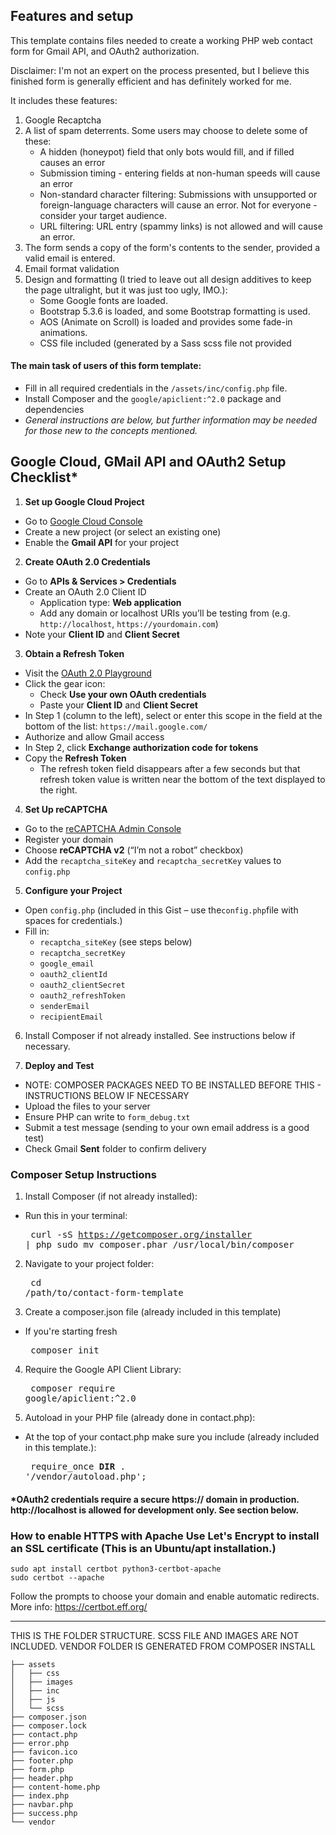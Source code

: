 ## Features and setup ##

This template contains files needed to create a working PHP web contact form for Gmail API, and OAuth2 authorization. 

Disclaimer: I'm not an expert on the process presented, but I believe this finished form is generally efficient and has definitely worked for me.

It includes these features:
1. Google Recaptcha
2. A list of spam deterrents. Some users may choose to delete some of these:
   - A hidden (honeypot) field that only bots would fill, and if filled causes an error
   - Submission timing - entering fields at non-human speeds will cause an error
   - Non-standard character filtering: Submissions with unsupported or foreign-language characters will cause an error. Not for everyone - consider your target audience.
   - URL filtering: URL entry (spammy links) is not allowed and will cause an error.
3. The form sends a copy of the form's contents to the sender, provided a valid email is entered.
4. Email format validation
5. Design and formatting (I tried to leave out all design additives to keep the page ultralight, but it was just too ugly, IMO.):
    - Some Google fonts are loaded.
    - Bootstrap 5.3.6 is loaded, and some Bootstrap formatting is used.
    - AOS (Animate on Scroll) is loaded and provides some fade-in animations.
    - CSS file included (generated by a Sass scss file not provided
  
#### The main task of users of this form template: ####
- Fill in all required credentials in the `/assets/inc/config.php` file.
- Install Composer and the `google/apiclient:^2.0` package and dependencies
- <em>General instructions are below, but further information may be needed for those new to the concepts mentioned. </em>

## Google Cloud, GMail API and OAuth2 Setup Checklist* ##

1. **Set up Google Cloud Project**
  - Go to [Google Cloud Console](https://console.cloud.google.com/) 
  - Create a new project (or select an existing one) 
  - Enable the **Gmail API** for your project 
  
2. **Create OAuth 2.0 Credentials** 
  - Go to **APIs & Services > Credentials** 
  - Create an OAuth 2.0 Client ID 
    - Application type: **Web application** 
    - Add any domain or localhost URIs you’ll be testing from (e.g. `http://localhost`, `https://yourdomain.com`) 
  - Note your **Client ID** and **Client Secret** 
  
3. **Obtain a Refresh Token** 
  - Visit the [OAuth 2.0 Playground](https://developers.google.com/oauthplayground/) 
  - Click the gear icon: 
    - Check **Use your own OAuth credentials** 
    - Paste your **Client ID** and **Client Secret** 
  - In Step 1 (column to the left), select or enter this scope in the field at the bottom of the list: `https://mail.google.com/` 
  - Authorize and allow Gmail access 
  - In Step 2, click **Exchange authorization code for tokens** 
  - Copy the **Refresh Token** 
    - The refresh token field disappears after a few seconds but that refresh token value is written near the bottom of the text displayed to the right.
   
4. **Set Up reCAPTCHA** 
  - Go to the [reCAPTCHA Admin Console](https://www.google.com/recaptcha/admin) 
  - Register your domain 
  - Choose **reCAPTCHA v2** (“I’m not a robot” checkbox) 
  - Add the `recaptcha_siteKey` and `recaptcha_secretKey` values to `config.php` 
  
5. **Configure your Project** 
  - Open `config.php` (included in this Gist – use the`config.php`file with spaces for credentials.) 
  - Fill in: 
    - `recaptcha_siteKey` (see steps below)
    - `recaptcha_secretKey`
    - `google_email` 
    - `oauth2_clientId` 
    - `oauth2_clientSecret` 
    - `oauth2_refreshToken` 
    - `senderEmail` 
    - `recipientEmail`

6. Install Composer if not already installed. See instructions below if necessary.
    
7. **Deploy and Test** 
  - NOTE: COMPOSER PACKAGES NEED TO BE INSTALLED BEFORE THIS - INSTRUCTIONS BELOW IF NECESSARY
  - Upload the files to your server 
  - Ensure PHP can write to `form_debug.txt` 
  - Submit a test message (sending to your own email address is a good test)
  - Check Gmail **Sent** folder to confirm delivery </pre>

### Composer Setup Instructions ###

1. Install Composer (if not already installed):
  - Run this in your terminal: <pre>
curl -sS https://getcomposer.org/installer | php
sudo mv composer.phar /usr/local/bin/composer
</pre>

2. Navigate to your project folder: <pre>
  cd /path/to/contact-form-template</pre>
 
3. Create a composer.json file (already included in this template) 
  - If you're starting fresh<pre>
composer init</pre>

4. Require the Google API Client Library: <pre>
composer require google/apiclient:^2.0</pre>

5. Autoload in your PHP file (already done in contact.php):
  - At the top of your contact.php make sure you include (already included in this template.):<pre>
require_once __DIR__ . '/vendor/autoload.php';</pre>

#### *OAuth2 credentials require a secure https:// domain in production. http://localhost is allowed for development only. See section below.

### How to enable HTTPS with Apache Use Let's Encrypt to install an SSL certificate (This is an Ubuntu/apt installation.)
  ``` 
  sudo apt install certbot python3-certbot-apache 
  sudo certbot --apache 
  ``` 
  
  Follow the prompts to choose your domain and enable automatic redirects. More info: https://certbot.eff.org/
  

* * *


THIS IS THE FOLDER STRUCTURE. SCSS FILE AND IMAGES ARE NOT INCLUDED.
VENDOR FOLDER IS GENERATED FROM COMPOSER INSTALL

```
├── assets
│   ├── css
│   ├── images
│   ├── inc
│   ├── js
│   └── scss
├── composer.json
├── composer.lock
├── contact.php
├── error.php
├── favicon.ico
├── footer.php
├── form.php
├── header.php
├── content-home.php
├── index.php
├── navbar.php
├── success.php
└── vendor
```

